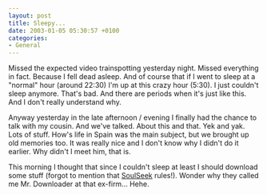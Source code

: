 ```yaml
---
layout: post
title: Sleepy...
date: 2003-01-05 05:30:57 +0100
categories:
- General
---
```

Missed the expected video trainspotting yesterday night. Missed everything in fact. Because I fell dead asleep. And of course that if I went to sleep at a "normal" hour (around 22:30) I'm up at this crazy hour (5:30). I just couldn't sleep anymore. That's bad. And there are periods when it's just like this. And I don't really understand why.

Anyway yesterday in the late afternoon / evening I finally had the chance to talk with my cousin. And we've talked. About this and that. Yek and yak. Lots of stuff. How's life in Spain was the main subject, but we brought up old memories too. It was really nice and I don't know why I didn't do it earlier. Why didn't I meet him, that is.

This morning I thought that since I couldn't sleep at least I should download some stuff (forgot to mention that <a href="http://www.slsk.org" title="The best P2P client for electronica heads!">SoulSeek</a> rules!). Wonder why they called me Mr. Downloader at that ex-firm... Hehe.
